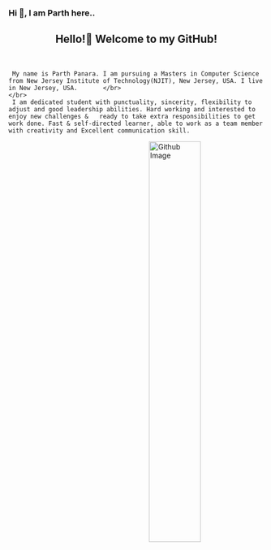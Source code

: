 ###  Hi 👋, I am Parth here..

<html>
<body>
   <div align="center">
     <h2>Hello!👋 Welcome to my GitHub!</h2><br/>
   </div>


 <div class="container">
  <div class="row">
    <div class="col">
       
     My name is Parth Panara. I am pursuing a Masters in Computer Science from New Jersey Institute of Technology(NJIT), New Jersey, USA. I live in New Jersey, USA.       </br>
    </br>
     I am dedicated student with punctuality, sincerity, flexibility to adjust and good leadership abilities. Hard working and interested to enjoy new challenges &   ready to take extra responsibilities to get work done. Fast & self-directed learner, able to work as a team member with creativity and Excellent communication skill.
      

 
   
   <div class="col">
   <img width="45%" align="right" alt="Github Image" src="https://img.freepik.com/free-vector/programming-concept-illustration_114360-1351.jpg?         w=826&t=st=1663649634~exp=1663650234~hmac=9821f831ff42d2790cc942e3ef6194a385d3af18a75736d632d62d845cef38c1/">
   </div>
    </div>
 </div>
 </div>

   


</body>
</html>


